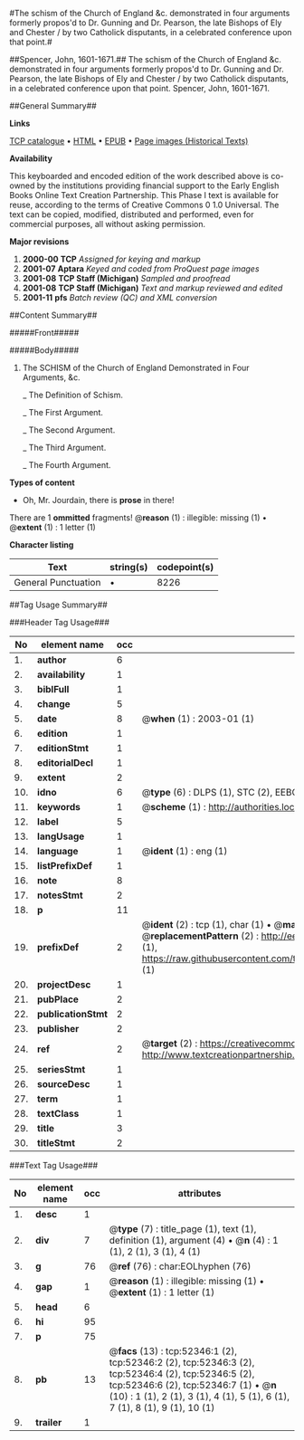 #The schism of the Church of England &c. demonstrated in four arguments formerly propos'd to Dr. Gunning and Dr. Pearson, the late Bishops of Ely and Chester / by two Catholick disputants, in a celebrated conference upon that point.#

##Spencer, John, 1601-1671.##
The schism of the Church of England &c. demonstrated in four arguments formerly propos'd to Dr. Gunning and Dr. Pearson, the late Bishops of Ely and Chester / by two Catholick disputants, in a celebrated conference upon that point.
Spencer, John, 1601-1671.

##General Summary##

**Links**

[TCP catalogue](http://www.ota.ox.ac.uk/tcp/)  • 
[HTML](http://tei.it.ox.ac.uk/tcp/Texts-HTML/free/A59/A59244.html)  • 
[EPUB](http://tei.it.ox.ac.uk/tcp/Texts-EPUB/free/A59/A59244.epub) • 
[Page images (Historical Texts)](https://data.historicaltexts.jisc.ac.uk/view?pubId=eebo-12007034e&pageId=eebo-12007034e-52346-1)

**Availability**

This keyboarded and encoded edition of the
	       work described above is co-owned by the institutions
	       providing financial support to the Early English Books
	       Online Text Creation Partnership. This Phase I text is
	       available for reuse, according to the terms of Creative
	       Commons 0 1.0 Universal. The text can be copied,
	       modified, distributed and performed, even for
	       commercial purposes, all without asking permission.

**Major revisions**

1. __2000-00__ __TCP__ *Assigned for keying and markup*
1. __2001-07__ __Aptara__ *Keyed and coded from ProQuest page images*
1. __2001-08__ __TCP Staff (Michigan)__ *Sampled and proofread*
1. __2001-08__ __TCP Staff (Michigan)__ *Text and markup reviewed and edited*
1. __2001-11__ __pfs__ *Batch review (QC) and XML conversion*

##Content Summary##

#####Front#####

#####Body#####

1. The SCHISM of the Church of England Demonstrated
in Four Arguments, &c.

    _ The Definition of Schism.

    _ The First Argument.

    _ The Second Argument.

    _ The Third Argument.

    _ The Fourth Argument.

**Types of content**

  * Oh, Mr. Jourdain, there is **prose** in there!

There are 1 **ommitted** fragments! 
 @__reason__ (1) : illegible: missing (1)  •  @__extent__ (1) : 1 letter (1)

**Character listing**


|Text|string(s)|codepoint(s)|
|---|---|---|
|General Punctuation|•|8226|

##Tag Usage Summary##

###Header Tag Usage###

|No|element name|occ|attributes|
|---|---|---|---|
|1.|__author__|6||
|2.|__availability__|1||
|3.|__biblFull__|1||
|4.|__change__|5||
|5.|__date__|8| @__when__ (1) : 2003-01 (1)|
|6.|__edition__|1||
|7.|__editionStmt__|1||
|8.|__editorialDecl__|1||
|9.|__extent__|2||
|10.|__idno__|6| @__type__ (6) : DLPS (1), STC (2), EEBO-CITATION (1), OCLC (1), VID (1)|
|11.|__keywords__|1| @__scheme__ (1) : http://authorities.loc.gov/ (1)|
|12.|__label__|5||
|13.|__langUsage__|1||
|14.|__language__|1| @__ident__ (1) : eng (1)|
|15.|__listPrefixDef__|1||
|16.|__note__|8||
|17.|__notesStmt__|2||
|18.|__p__|11||
|19.|__prefixDef__|2| @__ident__ (2) : tcp (1), char (1)  •  @__matchPattern__ (2) : ([0-9\-]+):([0-9IVX]+) (1), (.+) (1)  •  @__replacementPattern__ (2) : http://eebo.chadwyck.com/downloadtiff?vid=$1&page=$2 (1), https://raw.githubusercontent.com/textcreationpartnership/Texts/master/tcpchars.xml#$1 (1)|
|20.|__projectDesc__|1||
|21.|__pubPlace__|2||
|22.|__publicationStmt__|2||
|23.|__publisher__|2||
|24.|__ref__|2| @__target__ (2) : https://creativecommons.org/publicdomain/zero/1.0/ (1), http://www.textcreationpartnership.org/docs/. (1)|
|25.|__seriesStmt__|1||
|26.|__sourceDesc__|1||
|27.|__term__|1||
|28.|__textClass__|1||
|29.|__title__|3||
|30.|__titleStmt__|2||


###Text Tag Usage###

|No|element name|occ|attributes|
|---|---|---|---|
|1.|__desc__|1||
|2.|__div__|7| @__type__ (7) : title_page (1), text (1), definition (1), argument (4)  •  @__n__ (4) : 1 (1), 2 (1), 3 (1), 4 (1)|
|3.|__g__|76| @__ref__ (76) : char:EOLhyphen (76)|
|4.|__gap__|1| @__reason__ (1) : illegible: missing (1)  •  @__extent__ (1) : 1 letter (1)|
|5.|__head__|6||
|6.|__hi__|95||
|7.|__p__|75||
|8.|__pb__|13| @__facs__ (13) : tcp:52346:1 (2), tcp:52346:2 (2), tcp:52346:3 (2), tcp:52346:4 (2), tcp:52346:5 (2), tcp:52346:6 (2), tcp:52346:7 (1)  •  @__n__ (10) : 1 (1), 2 (1), 3 (1), 4 (1), 5 (1), 6 (1), 7 (1), 8 (1), 9 (1), 10 (1)|
|9.|__trailer__|1||
